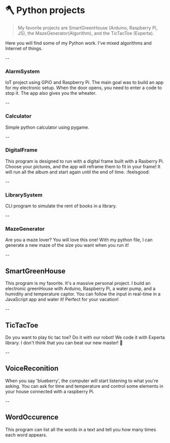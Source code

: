 # :axe: Python projects

> My favorite projects are SmartGreenHouse (Arduino, Raspberry Pi, JS), the MazeGenerator(Algorithm), and the TicTacToe (Experta).


Here you will find some of my Python work. I've mixed algorithms and Internet of things.

-- 

### AlarmSystem

IoT project using GPiO and Raspberry Pi. The main goal was to build an app for my electronic setup. 
When the door opens, you need to enter a code to stop it. 
The app also gives you the wheater. 

--

### Calculator

Simple python calculator using pygame. 

--

### DigitalFrame

This program is designed to run with a digital frame built with a Rasberry Pi. 
Choose your pictures, and the app will reframe them to fit in your frame! It will run all the album and start again until the end of time. :feelsgood:

-- 

### LibrarySystem

CLI program to simulate the rent of books in a library. 

--

### MazeGenerator

Are you a maze lover? You will love this one! With my python file, I can generate a new maze of the size you want when you run it!

-- 

## SmartGreenHouse

This program is my favorite. It's a massive personal project. I build an electronic greenHouse with Arduino, Raspberry Pi, a water pump, and a humidity and temperature captor. You can follow the input in real-time in a JavaScript app and water it! Perfect for your vacation!

--

## TicTacToe

Do you want to play tic tac toe? Do it with our robot! We code it with Experta library. I don't think that you can beat our new master! :robot:

--

## VoiceReconition

When you say 'blueberry', the computer will start listening to what you're asking. You can ask for time and temperature and control some elements in your house connected with a raspberry Pi.

--

## WordOccurence

This program can list all the words in a text and tell you how many times each word appears. 
